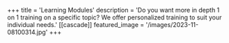 +++
title = 'Learning Modules'
description = 'Do you want more in depth 1 on 1 training on a specific topic? We offer personalized training to suit your individual needs.'
[[cascade]]
    featured_image = '/images/2023-11-08100314.jpg'
+++